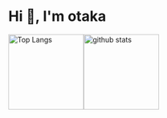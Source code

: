 <h1 align="left">Hi 👋, I'm otaka</h1>

<div style="display: flex;">
  <img alt="Top Langs" src="https://github-readme-stats.vercel.app/api/top-langs/?username=niiharamegumu&hide=liquid,blade&theme=dracula&layout=compact&count_private=true" height="150"/>
  <img alt="github stats" src="https://github-readme-stats.vercel.app/api?username=niiharamegumu&theme=dracula&count_private=true&show_icons=true" height="150"/>
</div>
